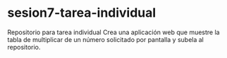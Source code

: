 # sesion7-tarea-individual
Repositorio para tarea individual
Crea una aplicación web que muestre la tabla de multiplicar de un número solicitado por pantalla y subela al repositorio.

